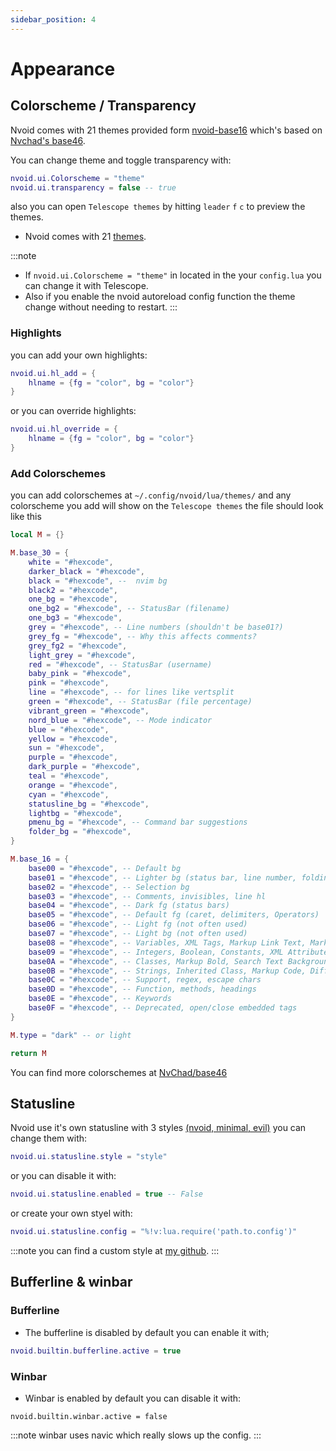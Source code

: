 ```yaml
---
sidebar_position: 4
---
```


# Appearance
## Colorscheme / Transparency
Nvoid comes with 21 themes provided form [nvoid-base16](https://github.com/nvoid-lua/base16) which's based on [Nvchad's base46](https://github.com/NvChad/base46).

You can change theme and toggle transparency with:
```lua
nvoid.ui.Colorscheme = "theme"
nvoid.ui.transparency = false -- true
```
also you can open `Telescope themes` by hitting `leader` `f` `c` to preview the themes.

- Nvoid comes with 21 [themes](/sc#themes).

:::note
- If `nvoid.ui.Colorscheme = "theme"` in located in the your `config.lua` you can change it with Telescope.
- Also if you enable the nvoid autoreload config function the theme change without needing to restart.
:::

### Highlights
you can add your own highlights:
```lua
nvoid.ui.hl_add = {
    hlname = {fg = "color", bg = "color"}
}
```
or
you can override highlights:
```lua
nvoid.ui.hl_override = {
    hlname = {fg = "color", bg = "color"}
}
```

### Add Colorschemes
you can add colorschemes at `~/.config/nvoid/lua/themes/` and any colorscheme you add will show on the `Telescope themes`
the file should look like this 
```lua
local M = {}

M.base_30 = {
	white = "#hexcode",
	darker_black = "#hexcode",
	black = "#hexcode", --  nvim bg
	black2 = "#hexcode",
	one_bg = "#hexcode",
	one_bg2 = "#hexcode", -- StatusBar (filename)
	one_bg3 = "#hexcode",
	grey = "#hexcode", -- Line numbers (shouldn't be base01?)
	grey_fg = "#hexcode", -- Why this affects comments?
	grey_fg2 = "#hexcode",
	light_grey = "#hexcode",
	red = "#hexcode", -- StatusBar (username)
	baby_pink = "#hexcode",
	pink = "#hexcode",
	line = "#hexcode", -- for lines like vertsplit
	green = "#hexcode", -- StatusBar (file percentage)
	vibrant_green = "#hexcode",
	nord_blue = "#hexcode", -- Mode indicator
	blue = "#hexcode",
	yellow = "#hexcode",
	sun = "#hexcode",
	purple = "#hexcode",
	dark_purple = "#hexcode",
	teal = "#hexcode",
	orange = "#hexcode",
	cyan = "#hexcode",
	statusline_bg = "#hexcode",
	lightbg = "#hexcode",
	pmenu_bg = "#hexcode", -- Command bar suggestions
	folder_bg = "#hexcode",
}

M.base_16 = {
	base00 = "#hexcode", -- Default bg
	base01 = "#hexcode", -- Lighter bg (status bar, line number, folding mks)
	base02 = "#hexcode", -- Selection bg
	base03 = "#hexcode", -- Comments, invisibles, line hl
	base04 = "#hexcode", -- Dark fg (status bars)
	base05 = "#hexcode", -- Default fg (caret, delimiters, Operators)
	base06 = "#hexcode", -- Light fg (not often used)
	base07 = "#hexcode", -- Light bg (not often used)
	base08 = "#hexcode", -- Variables, XML Tags, Markup Link Text, Markup Lists, Diff Deleted
	base09 = "#hexcode", -- Integers, Boolean, Constants, XML Attributes, Markup Link Url
	base0A = "#hexcode", -- Classes, Markup Bold, Search Text Background
	base0B = "#hexcode", -- Strings, Inherited Class, Markup Code, Diff Inserted
	base0C = "#hexcode", -- Support, regex, escape chars
	base0D = "#hexcode", -- Function, methods, headings
	base0E = "#hexcode", -- Keywords
	base0F = "#hexcode", -- Deprecated, open/close embedded tags
}

M.type = "dark" -- or light

return M
```
You can find more colorschemes at [NvChad/base46](https://github.com/NvChad/base46/tree/v2.5/lua/base46/themes)


## Statusline
Nvoid use it's own statusline with 3 styles [(nvoid, minimal, evil)](/sc#statusline) you can change them with:
```lua
nvoid.ui.statusline.style = "style"
```
or you can disable it with:
```lua
nvoid.ui.statusline.enabled = true -- False
```
or create your own styel with:

```lua
nvoid.ui.statusline.config = "%!v:lua.require('path.to.config')"
```
:::note
you can find a custom style at [my github](https://github.com/ysfgrgO7/nvoid/tree/main/lua/ysf/ui/statusline.lua).
:::

## Bufferline & winbar
### Bufferline
- The bufferline is disabled by default you can enable it with;
```lua
nvoid.builtin.bufferline.active = true
```

### Winbar
- Winbar is enabled by default you can disable it with:
```
nvoid.builtin.winbar.active = false
```

:::note
winbar uses navic which really slows up the config.
:::
